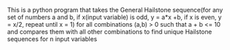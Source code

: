 This is a python program that takes the General Hailstone sequence(for any set of numbers a and b, if x(input variable) is odd, y = a*x +b, if x is even, y = x/2, repeat until x = 1) for all combinations (a,b) > 0 such that a + b <= 10 and compares them with all other combinations to find unique Hailstone sequences for n input variables
